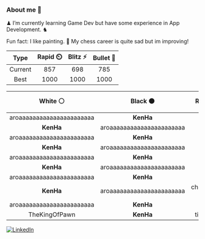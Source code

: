 ### About me 🍜

♟ I’m currently learning Game Dev but have some experience in App Development. ♞

Fun fact: I like painting. 🎨
My chess career is quite sad but im improving!
<!--START_SECTION:chessStats-->
<!-- Automatically generated with https://github.com/Balastrong/chess-stats-action -->

| Type | Rapid ⏲️ | Blitz ⚡ | Bullet 🔫 |
|:---:|:---:|:---:|:---:|
| Current | 857 | 698 | 785 |
| Best | 1000 | 1000 | 1000 |

| White ⚪ | Black ⚫ | Result 🏆 | Date 📅 | Position 🗺️ | Type 🕕 |
|:---:|:---:|:---:|:---:|:---:|:---:|
| aroaaaaaaaaaaaaaaaaaaaaaa | **KenHa** | win 🥇 | 9/1/2025 | <a href="http://www.ee.unb.ca/cgi-bin/tervo/fen.pl?select=7r/2Q5/6k1/5pp1/5nKp/1P3P2/P6P/4RB1R w - -">Link</a> | Rapid |
| **KenHa** | aroaaaaaaaaaaaaaaaaaaaaaa | win 🥇 | 9/1/2025 | <a href="http://www.ee.unb.ca/cgi-bin/tervo/fen.pl?select=3b1k1r/R4Qpp/1q1p4/4p3/2P5/3PBN2/5PPP/4KB1R b K -">Link</a> | Rapid |
| aroaaaaaaaaaaaaaaaaaaaaaa | **KenHa** | win 🥇 | 9/1/2025 | <a href="http://www.ee.unb.ca/cgi-bin/tervo/fen.pl?select=3r1rk1/ppp2ppp/8/3P4/6n1/1P2P3/P1P4q/3b1B1K w - -">Link</a> | Rapid |
| **KenHa** | aroaaaaaaaaaaaaaaaaaaaaaa | win 🥇 | 8/1/2025 | <a href="http://www.ee.unb.ca/cgi-bin/tervo/fen.pl?select=rnbk3r/3pBBbp/1p6/p1pNN1p1/4q3/8/PPPQ4/2K2R2 b - -">Link</a> | Rapid |
| aroaaaaaaaaaaaaaaaaaaaaaa | **KenHa** | win 🥇 | 8/1/2025 | <a href="http://www.ee.unb.ca/cgi-bin/tervo/fen.pl?select=7K/8/8/8/8/8/3k3q/6q1 w - -">Link</a> | Rapid |
| **KenHa** | aroaaaaaaaaaaaaaaaaaaaaaa | win 🥇 | 8/1/2025 | <a href="http://www.ee.unb.ca/cgi-bin/tervo/fen.pl?select=r3kb2/pb1p1Q1p/2n5/qpp1p1B1/4P3/1BPP4/PP3PPP/RN2K1NR b KQ -">Link</a> | Rapid |
| aroaaaaaaaaaaaaaaaaaaaaaa | **KenHa** | win 🥇 | 8/1/2025 | <a href="http://www.ee.unb.ca/cgi-bin/tervo/fen.pl?select=2r2rk1/Rp4pp/2bp4/8/P1P4P/1P2p2B/3nPbN1/5K2 w - -">Link</a> | Rapid |
| **KenHa** | aroaaaaaaaaaaaaaaaaaaaaaa | checkmated ❌ | 8/1/2025 | <a href="http://www.ee.unb.ca/cgi-bin/tervo/fen.pl?select=1r4n1/p3p1Qp/N1nk4/3p2N1/8/3P4/PPP2PPP/R1Bq1K1R w - -">Link</a> | Rapid |
| aroaaaaaaaaaaaaaaaaaaaaaa | **KenHa** | win 🥇 | 8/1/2025 | <a href="http://www.ee.unb.ca/cgi-bin/tervo/fen.pl?select=8/4K1kp/8/3B1p1P/8/6r1/4r3/8 w - -">Link</a> | Blitz |
| TheKingOfPawn | **KenHa** | timeout ❌ | 7/1/2025 | <a href="http://www.ee.unb.ca/cgi-bin/tervo/fen.pl?select=r7/pppk1r2/7R/4Qp2/8/8/3PKP2/q3R3 b - -">Link</a> | Bullet |

<!--END_SECTION:chessStats-->

<a href="https://www.linkedin.com/in/guillermo-bosca/" target="_blank"><img src="https://img.shields.io/badge/LinkedIn-%230077B5.svg?&style=flat-square&logo=linkedin&logoColor=white" alt="LinkedIn"></a>


<!--
**kenhacodes/kenhacodes** is a ✨ _special_ ✨ repository because its `README.md` (this file) appears on your GitHub profile.

Here are some ideas to get you started:

- 🔭 I’m currently working on ...
- 🌱 I’m currently learning App Development, Data Analytics and ML.
- 👯 I’m looking to collaborate on ...
- 🤔 I’m looking for help with ...
- 💬 Ask me about ...
- 📫 How to reach me: ...
- 😄 Pronouns: ...
- ⚡ Fun fact: ...
-->
